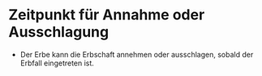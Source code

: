 # Zeitpunkt für Annahme oder Ausschlagung

- Der Erbe kann die Erbschaft annehmen oder ausschlagen, sobald der Erbfall eingetreten ist.

